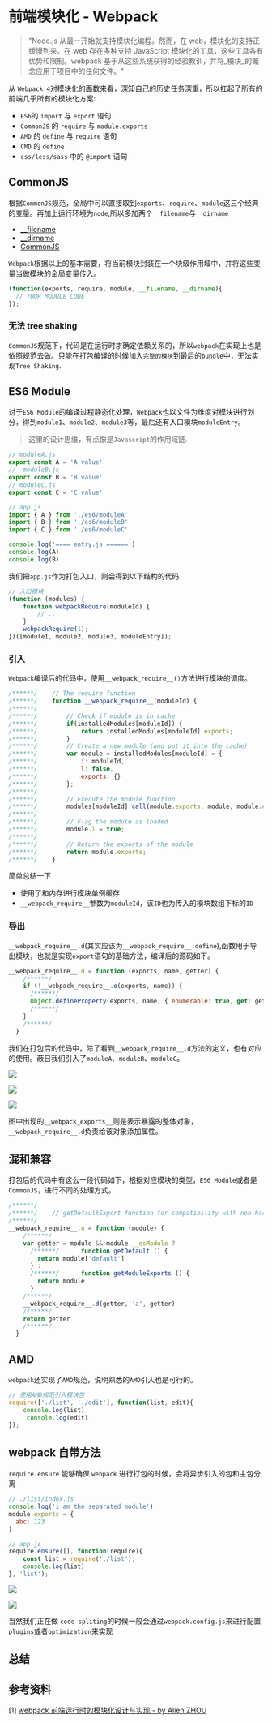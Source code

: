 # 前端模块化 - Webpack 
> "Node.js 从最一开始就支持模块化编程。然而，在 web，模块化的支持正缓慢到来。在 web 存在多种支持 JavaScript 模块化的工具，这些工具各有优势和限制。webpack 基于从这些系统获得的经验教训，并将_模块_的概念应用于项目中的任何文件。"

从 `Webpack 4`对模块化的面数来看，深知自己的历史任务深重，所以扛起了所有的前端几乎所有的模块化方案: 
* `ES6`的 `import` 与 `export` 语句
* `CommonJS` 的 `require` 与 `module.exports`
* `AMD` 的 `define` 与 `require` 语句
* `CMD` 的 `define`
* `css/less/sass` 中的 `@import` 语句


## CommonJS
根据`CommonJS`规范，全局中可以直接取到`exports`、`require`、`module`这三个经典的变量。再加上运行环境为`node`,所以多加两个`__filename`与`__dirname`
* [__filename](http://nodejs.cn/api/modules.html#modules_filename)
* [__dirname](http://nodejs.cn/api/modules.html#modules_dirname)
* [CommonJS](./common-js.md)

`Webpack`根据以上的基本需要，将当前模块封装在一个块级作用域中，并将这些变量当做模块的全局变量传入。
```js
(function(exports, require, module, __filename, __dirname){
  // YOUR MODULE CODE
});
```
### 无法 tree shaking
`CommonJS`规范下，代码是在运行时才确定依赖关系的，所以`webpack`在实现上也是依照规范去做。只能在打包编译的时候加入`完整的模块`到最后的`bundle`中，无法实现`Tree Shaking`.


## ES6 Module
对于`ES6 Module`的编译过程静态化处理，`Webpack`也以文件为维度对模块进行划分，得到`module1`、`module2`、`module3`等，最后还有入口模块`moduleEntry`。

> 这里的设计思维，有点像是`Javascript`的作用域链.

```js
// moduleA.js
export const A = 'A value'
//  moduleB.js
export const B = 'B value'
// moduleC.js
export const C = 'C value'

// app.js
import { A } from './es6/moduleA'
import { B } from './es6/moduleB'
import { C } from './es6/moduleC'

console.log('==== entry.js ======')
console.log(A)
console.log(B)
```
我们把`app.js`作为打包入口，则会得到以下结构的代码
```js
// 入口模块
(function (modules) {
    function webpackRequire(moduleId) {
        // ...
    }
    webpackRequire(1);
})([module1, module2, module3, moduleEntry]);
```
### 引入
`Webpack`编译后的代码中，使用`__webpack_require__()`方法进行模块的调度。
```js
/******/ 	// The require function
/******/ 	function __webpack_require__(moduleId) {
/******/
/******/ 		// Check if module is in cache
/******/ 		if(installedModules[moduleId]) {
/******/ 			return installedModules[moduleId].exports;
/******/ 		}
/******/ 		// Create a new module (and put it into the cache)
/******/ 		var module = installedModules[moduleId] = {
/******/ 			i: moduleId,
/******/ 			l: false,
/******/ 			exports: {}
/******/ 		};
/******/
/******/ 		// Execute the module function
/******/ 		modules[moduleId].call(module.exports, module, module.exports, __webpack_require__);
/******/
/******/ 		// Flag the module as loaded
/******/ 		module.l = true;
/******/
/******/ 		// Return the exports of the module
/******/ 		return module.exports;
/******/ 	}
```
简单总结一下
* 使用了和内存进行模块单例缓存
* `__webpack_require__`参数为`moduleId`，该`ID`也为传入的模块数组下标的`ID`

### 导出
`__webpack_require__.d`(其实应该为`__webpack_require__.define`),函数用于导出模块，也就是实现`export`语句的基础方法，编译后的源码如下。
```js
__webpack_require__.d = function (exports, name, getter) {
    /******/
    if (!__webpack_require__.o(exports, name)) {
      /******/
      Object.defineProperty(exports, name, { enumerable: true, get: getter })
      /******/
    }
    /******/
  }
```

我们在打包后的代码中，除了看到`__webpack_require__.d`方法的定义，也有对应的使用。蔽日我们引入了`moduleA`、`moduleB`、`moduleC`。

![](/blog_assets/__webpack_require.define-a.png)

![](/blog_assets/__webpack_require.define-b.png)

![](/blog_assets/__webpack_require.define-c.png)

图中出现的`__webpack_exports__`则是表示暴露的整体对象，`__webpack_require__.d`负责给该对象添加属性。

## 混和兼容
打包后的代码中有这么一段代码如下，根据对应模块的类型，`ES6 Module`或者是`CommonJS`，进行不同的处理方式。
```js
/******/
/******/ 	// getDefaultExport function for compatibility with non-harmony modules
/******/
__webpack_require__.n = function (module) {
    /******/
    var getter = module && module.__esModule ?
      /******/      function getDefault () {
        return module['default']
      } :
      /******/      function getModuleExports () {
        return module
      }
    /******/
    __webpack_require__.d(getter, 'a', getter)
    /******/
    return getter
    /******/
  }
```

## AMD
`webpack`还实现了`AMD`规范，说明熟悉的`AMD`引入也是可行的。  
```js
// 使用AMD规范引入模块包
require(['./list', './edit'], function(list, edit){
    console.log(list)
     console.log(edit)
});
```

## webpack 自带方法
`require.ensure` 能够确保 `webpack` 进行打包的时候，会将异步引入的包和主包分离
```js
// ./list/index.js
console.log('i am the separated module')
module.exports = {
  abc: 123
}

// app.js
require.ensure([], function(require){
    const list = require('./list');
    console.log(list)
}, 'list');
```
![](/blog_assets/webpack_separted_module-import.png)

![](/blog_assets/webpack_separted_module.png)

当然我们正在做 `code spliting`的时候一般会通过`webpack.config.js`来进行配置`plugins`或者`optimization`来实现

## 总结 


## 参考资料
[1] [webpack 前端运行时的模块化设计与实现 - by Alien ZHOU](https://www.alienzhou.com/2018/08/27/webpack-module-runtime/)